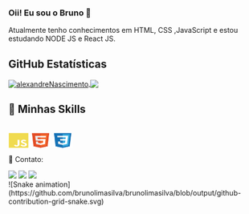 ### Oii! Eu sou o Bruno 👋

Atualmente tenho conhecimentos em HTML, CSS ,JavaScript e estou estudando NODE JS e React JS.


## **GitHub Estatísticas**
<div>
  
<a href="https://github.com/brunolimasilva">
 <img align="center" src="https://github-readme-stats.vercel.app/api?username=brunolimasilva&show_icons=true&theme=dracula&line_height=27" alt=alexandreNascimento github stats"/>
</a>  
  
<a href="https://github.com/brunolimasilva">
  <img align="center" src="https://github-readme-stats.vercel.app/api/top-langs/?username=brunolimasilva&theme=dracula&hide_langs_below=1" />
</a>
</div>

## 🚀 Minhas Skills


<div style="display: inline_block"><br>
  <img align="center" alt="Bruno-Js" height="30" width="40" src="https://raw.githubusercontent.com/devicons/devicon/master/icons/javascript/javascript-plain.svg">
  <img align="center" alt="Bruno-HTML" height="30" width="40" src="https://raw.githubusercontent.com/devicons/devicon/master/icons/html5/html5-original.svg">
  <img align="center" alt="Bruno-CSS" height="30" width="40" src="https://raw.githubusercontent.com/devicons/devicon/master/icons/css3/css3-original.svg">
</div>


💬 Contato: 
<div>
   <a href = "mailto:blimasilva0@gmail.com"><img src="https://img.shields.io/badge/-Gmail-%23333?style=for-the-badge&logo=gmail&logoColor=white" target="_blank"></a>
   <a href="https://www.linkedin.com/in/bruno-gon%C3%A7alves-de-lima-silva-b00b46175/" target="_blank"><img src="https://img.shields.io/badge/-LinkedIn-%230077B5?style=for-the-badge&logo=linkedin&logoColor=white" target="_blank"></a> 
   <a href="https://www.instagram.com/bruno.ggoncalves/?hl=pt-br" target="_blank"><img src="https://img.shields.io/badge/-Instagram-%23E4405F?style=for-the-badge&logo=instagram&logoColor=white" target="_blank"></a>
      
</div>
 ![Snake animation](https://github.com/brunolimasilva/brunolimasilva/blob/output/github-contribution-grid-snake.svg)
 

